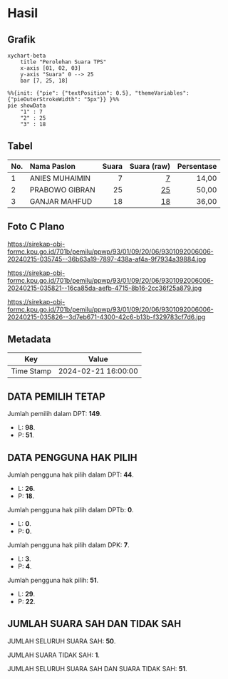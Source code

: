 # Hasil

## Grafik

```mermaid
xychart-beta
    title "Perolehan Suara TPS"
    x-axis [01, 02, 03]
    y-axis "Suara" 0 --> 25
    bar [7, 25, 18]
```

```mermaid
%%{init: {"pie": {"textPosition": 0.5}, "themeVariables": {"pieOuterStrokeWidth": "5px"}} }%%
pie showData
    "1" : 7
    "2" : 25
    "3" : 18
```

## Tabel

| No. | Nama Paslon    | Suara | Suara (raw) | Persentase |
|:--- |:-------------- | -----:| -----------:| ----------:|
| 1   | ANIES MUHAIMIN | 7     | [7][p-1]    | 14,00      |
| 2   | PRABOWO GIBRAN | 25    | [25][p-2]   | 50,00      |
| 3   | GANJAR MAHFUD  | 18    | [18][p-3]   | 36,00      |


[p-1]: https://github.com/gigit-pemilu/pemilu-2024-93-papua-selatan/blob/main/pilpres/hitung-suara/sub/93-papua-selatan/sub/01-merauke/sub/09-ulilin/sub/2006-mandekman/sub/006-tps/sub/paslon-1.txt
[p-2]: https://github.com/gigit-pemilu/pemilu-2024-93-papua-selatan/blob/main/pilpres/hitung-suara/sub/93-papua-selatan/sub/01-merauke/sub/09-ulilin/sub/2006-mandekman/sub/006-tps/sub/paslon-2.txt
[p-3]: https://github.com/gigit-pemilu/pemilu-2024-93-papua-selatan/blob/main/pilpres/hitung-suara/sub/93-papua-selatan/sub/01-merauke/sub/09-ulilin/sub/2006-mandekman/sub/006-tps/sub/paslon-3.txt

## Foto C Plano

https://sirekap-obj-formc.kpu.go.id/701b/pemilu/ppwp/93/01/09/20/06/9301092006006-20240215-035745--36b63a19-7897-438a-af4a-9f7934a39884.jpg

https://sirekap-obj-formc.kpu.go.id/701b/pemilu/ppwp/93/01/09/20/06/9301092006006-20240215-035821--16ca85da-aefb-4715-8b16-2cc36f25a879.jpg

https://sirekap-obj-formc.kpu.go.id/701b/pemilu/ppwp/93/01/09/20/06/9301092006006-20240215-035826--3d7eb671-4300-42c6-b13b-f329783cf7d6.jpg


## Metadata

| Key        | Value               |
| ---------- | ------------------- |
| Time Stamp | 2024-02-21 16:00:00 |


## DATA PEMILIH TETAP

Jumlah pemilih dalam DPT: **149**.
 * L: **98**.
 * P: **51**.

## DATA PENGGUNA HAK PILIH

Jumlah pengguna hak pilih dalam DPT: **44**.
 * L: **26**.
 * P: **18**.

Jumlah pengguna hak pilih dalam DPTb: **0**.
 * L: **0**.
 * P: **0**.

Jumlah pengguna hak pilih dalam DPK: **7**.
 * L: **3**.
 * P: **4**.

Jumlah pengguna hak pilih: **51**.
 * L: **29**.
 * P: **22**.

## JUMLAH SUARA SAH DAN TIDAK SAH

JUMLAH SELURUH SUARA SAH: **50**.

JUMLAH SUARA TIDAK SAH: **1**.

JUMLAH SELURUH SUARA SAH DAN SUARA TIDAK SAH: **51**.


